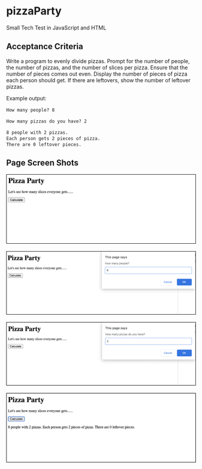 # pizzaParty

Small Tech Test in JavaScript and HTML

## Acceptance Criteria

Write a program to evenly divide pizzas. Prompt for the number of people, the number of pizzas, and the number of slices per pizza. Ensure that the number of pieces comes out even. Display the number of pieces of pizza each person should get. If there are leftovers, show the number of leftover pizzas.

Example output:

```
How many people? 8
```
```
How many pizzas do you have? 2
```
```
8 people with 2 pizzas.
Each person gets 2 pieces of pizza.
There are 0 leftover pieces.
```
## Page Screen Shots

<kbd>
 <img style='border:1px solid #000000' src=images/screenshot1.png width=600/>
</kbd>
<br><br>
<kbd>
 <img style='border:1px solid #000000' src=images/Screenshot2.png width=600/>
</kbd>
<br><br>
<kbd>
 <img style='border:1px solid #000000' src=images/Screenshot3.png width=600/>
</kbd>
<br><br>
<kbd>
 <img style='border:1px solid #000000' src=images/Screenshot4.png width=600/>
</kbd>
